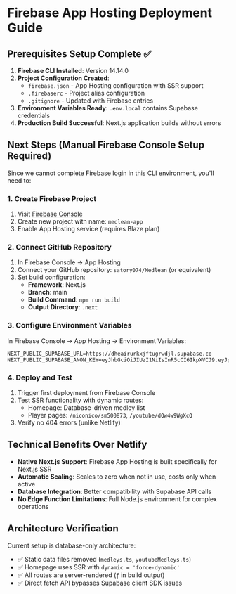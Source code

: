 # Firebase App Hosting Deployment Guide

## Prerequisites Setup Complete ✅

1. **Firebase CLI Installed**: Version 14.14.0
2. **Project Configuration Created**: 
   - `firebase.json` - App Hosting configuration with SSR support
   - `.firebaserc` - Project alias configuration
   - `.gitignore` - Updated with Firebase entries
3. **Environment Variables Ready**: `.env.local` contains Supabase credentials
4. **Production Build Successful**: Next.js application builds without errors

## Next Steps (Manual Firebase Console Setup Required)

Since we cannot complete Firebase login in this CLI environment, you'll need to:

### 1. Create Firebase Project
1. Visit [Firebase Console](https://console.firebase.google.com/)
2. Create new project with name: `medlean-app`
3. Enable App Hosting service (requires Blaze plan)

### 2. Connect GitHub Repository  
1. In Firebase Console → App Hosting
2. Connect your GitHub repository: `satory074/Medlean` (or equivalent)
3. Set build configuration:
   - **Framework**: Next.js
   - **Branch**: main
   - **Build Command**: `npm run build`
   - **Output Directory**: `.next`

### 3. Configure Environment Variables
In Firebase Console → App Hosting → Environment Variables:
```
NEXT_PUBLIC_SUPABASE_URL=https://dheairurkxjftugrwdjl.supabase.co
NEXT_PUBLIC_SUPABASE_ANON_KEY=eyJhbGciOiJIUzI1NiIsInR5cCI6IkpXVCJ9.eyJpc3MiOiJzdXBhYmFzZSIsInJlZiI6ImRoZWFpcnVya3hqZnR1Z3J3ZGpsIiwicm9sZSI6ImFub24iLCJpYXQiOjE3NTYyODI3OTEsImV4cCI6MjA3MTg1ODc5MX0.7VSQnn4HdWrMf3qgdPkB2bSyjSH1nuJhH1DR8m4Y4h8
```

### 4. Deploy and Test
1. Trigger first deployment from Firebase Console
2. Test SSR functionality with dynamic routes:
   - Homepage: Database-driven medley list
   - Player pages: `/niconico/sm500873`, `/youtube/dQw4w9WgXcQ`
3. Verify no 404 errors (unlike Netlify)

## Technical Benefits Over Netlify

- **Native Next.js Support**: Firebase App Hosting is built specifically for Next.js SSR
- **Automatic Scaling**: Scales to zero when not in use, costs only when active
- **Database Integration**: Better compatibility with Supabase API calls
- **No Edge Function Limitations**: Full Node.js environment for complex operations

## Architecture Verification

Current setup is database-only architecture:
- ✅ Static data files removed (`medleys.ts`, `youtubeMedleys.ts`)  
- ✅ Homepage uses SSR with `dynamic = 'force-dynamic'`
- ✅ All routes are server-rendered (`ƒ` in build output)
- ✅ Direct fetch API bypasses Supabase client SDK issues